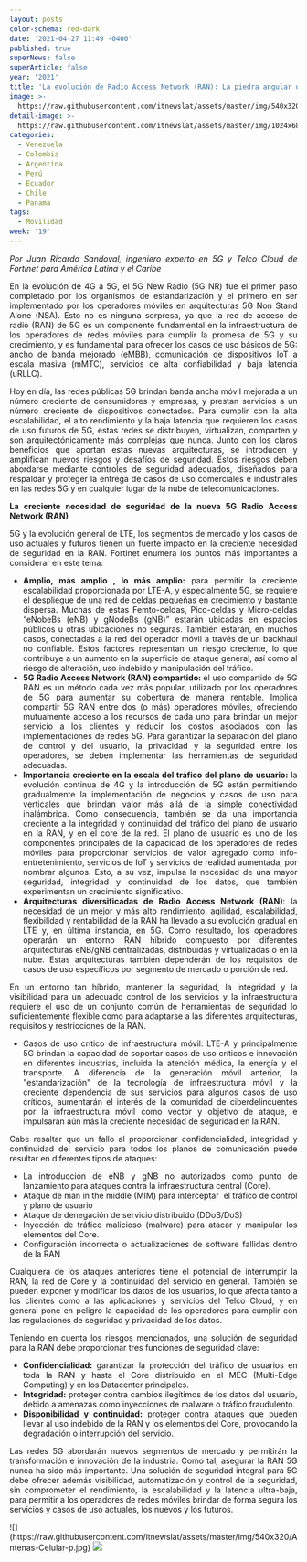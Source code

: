 ```yaml
---
layout: posts
color-schema: red-dark
date: '2021-04-27 11:49 -0400'
published: true
superNews: false
superArticle: false
year: '2021'
title: 'La evolución de Radio Access Network (RAN): La piedra angular del crecimiento'
image: >-
  https://raw.githubusercontent.com/itnewslat/assets/master/img/540x320/Antenas-Celular-p.jpg
detail-image: >-
  https://raw.githubusercontent.com/itnewslat/assets/master/img/1024x680/Antenas-Celular-g.jpg
categories:
  - Venezuela
  - Colombia
  - Argentina
  - Perú
  - Ecuador
  - Chile
  - Panama
tags:
  - Movilidad
week: '19'
---
```

<p style="text-align: justify;"><em>Por Juan Ricardo Sandoval, ingeniero experto en 5G y Telco Cloud de Fortinet para América Latina y el Caribe </em></p>
<p style="text-align: justify;">En la evolución de 4G a 5G, el 5G New Radio (5G NR) fue el primer paso completado por los organismos de estandarización y el primero en ser implementado por los operadores móviles en arquitecturas 5G Non Stand Alone (NSA). Esto no es ninguna sorpresa, ya que la red de acceso de radio (RAN) de 5G es un componente fundamental en la infraestructura de los operadores de redes móviles para cumplir la promesa de 5G y su crecimiento, y es fundamental para ofrecer los casos de uso básicos de 5G: ancho de banda mejorado (eMBB), comunicación de dispositivos IoT a escala masiva (mMTC), servicios de alta confiabilidad y baja latencia (uRLLC).</p>
<p style="text-align: justify;">Hoy en día, las redes públicas 5G brindan banda ancha móvil mejorada a un número creciente de consumidores y empresas, y prestan servicios a un número creciente de dispositivos conectados. Para cumplir con la alta escalabilidad, el alto rendimiento y la baja latencia que requieren los casos de uso futuros de 5G, estas redes se distribuyen, virtualizan, comparten y son arquitectónicamente más complejas que nunca. Junto con los claros beneficios que aportan estas nuevas arquitecturas, se introducen y amplifican nuevos riesgos y desafíos de seguridad. Estos riesgos deben abordarse mediante controles de seguridad adecuados, diseñados para respaldar y proteger la entrega de casos de uso comerciales e industriales en las redes 5G y en cualquier lugar de la nube de telecomunicaciones.</p>
<p style="text-align: justify;"><strong>La creciente necesidad de seguridad de la nueva 5G Radio Access Network (RAN)</strong></p>
<p style="text-align: justify;">5G y la evolución general de LTE, los segmentos de mercado y los casos de uso actuales y futuros tienen un fuerte impacto en la creciente necesidad de seguridad en la RAN. Fortinet enumera los puntos más importantes a considerar en este tema:</p>

<ul style="text-align: justify;">
	<li><strong>Amplio, más amplio , lo más amplio:</strong> para permitir la creciente escalabilidad proporcionada por LTE-A, y especialmente 5G, se requiere el despliegue de una red de celdas pequeñas en crecimiento y bastante dispersa. Muchas de estas Femto-celdas, Pico-celdas y Micro-celdas “eNobeBs (eNB) y gNodeBs (gNB)” estarán ubicadas en espacios públicos u otras ubicaciones no seguras. También estarán, en muchos casos, conectadas a la red del operador móvil a través de un backhaul no confiable. Estos factores representan un riesgo creciente, lo que contribuye a un aumento en la superficie de ataque general, así como al riesgo de alteración, uso indebido y manipulación del tráfico.</li>
	<li><strong>5G Radio Access Network (RAN) compartido: </strong>el uso compartido de 5G RAN es un método cada vez más popular, utilizado por los operadores de 5G para aumentar su cobertura de manera rentable. Implica compartir 5G RAN entre dos (o más) operadores móviles, ofreciendo mutuamente acceso a los recursos de cada uno para brindar un mejor servicio a los clientes y reducir los costos asociados con las implementaciones de redes 5G. Para garantizar la separación del plano de control y del usuario, la privacidad y la seguridad entre los operadores, se deben implementar las herramientas de seguridad adecuadas.</li>
	<li><strong>Importancia creciente en la escala del tráfico del plano de usuario:</strong> la evolución continua de 4G y la introducción de 5G están permitiendo gradualmente la implementación de negocios y casos de uso para verticales que brindan valor más allá de la simple conectividad inalámbrica. Como consecuencia, también se da una importancia creciente a la integridad y continuidad del tráfico del plano de usuario en la RAN, y en el core de la red. El plano de usuario es uno de los componentes principales de la capacidad de los operadores de redes móviles para proporcionar servicios de valor agregado como info-entretenimiento, servicios de IoT y servicios de realidad aumentada, por nombrar algunos. Esto, a su vez, impulsa la necesidad de una mayor seguridad, integridad y continuidad de los datos, que también experimentan un crecimiento significativo.</li>
	<li><strong>Arquitecturas diversificadas de Radio Access Network (RAN)</strong>: la necesidad de un mejor y más alto rendimiento, agilidad, escalabilidad, flexibilidad y rentabilidad de la RAN ha llevado a su evolución gradual en LTE y, en última instancia, en 5G. Como resultado, los operadores operarán un entorno RAN híbrido compuesto por diferentes arquitecturas eNB/gNB centralizadas, distribuidas y virtualizadas o en la nube. Estas arquitecturas también dependerán de los requisitos de casos de uso específicos por segmento de mercado o porción de red.</li>
</ul>
<p style="text-align: justify;">En un entorno tan híbrido, mantener la seguridad, la integridad y la visibilidad para un adecuado control de los servicios y la infraestructura requiere el uso de un conjunto común de herramientas de seguridad lo suficientemente flexible como para adaptarse a las diferentes arquitecturas, requisitos y restricciones de la RAN.</p>

<ul style="list-style-type: disc; text-align: justify;">
	<li>Casos de uso crítico de infraestructura móvil: LTE-A y principalmente 5G brindan la capacidad de soportar casos de uso críticos e innovación en diferentes industrias, incluida la atención médica, la energía y el transporte. A diferencia de la generación móvil anterior, la "estandarización" de la tecnología de infraestructura móvil y la creciente dependencia de sus servicios para algunos casos de uso críticos, aumentarán el interés de la comunidad de ciberdelincuentes por la infraestructura móvil como vector y objetivo de ataque, e impulsarán aún más la creciente necesidad de seguridad en la RAN.</li>
</ul>
<p style="text-align: justify;">Cabe resaltar que un fallo al proporcionar confidencialidad, integridad y continuidad del servicio para todos los planos de comunicación puede resultar en diferentes tipos de ataques:</p>

<ul style="text-align: justify;">
	<li>La introducción de eNB y gNB no autorizados como punto de lanzamiento para ataques contra la infraestructura central (Core).</li>
	<li>Ataque de man in the middle (MIM) para interceptar  el tráfico de control y plano de usuario</li>
	<li>Ataque de denegación de servicio distribuido (DDoS/DoS)</li>
	<li>Inyección de tráfico malicioso (malware) para atacar y manipular los elementos del Core.</li>
	<li>Configuración incorrecta o actualizaciones de software fallidas dentro de la RAN</li>
</ul>
<p style="text-align: justify;">Cualquiera de los ataques anteriores tiene el potencial de interrumpir la RAN, la red de Core y la continuidad del servicio en general. También se pueden exponer y modificar los datos de los usuarios, lo que afecta tanto a los clientes como a las aplicaciones y servicios del Telco Cloud, y en general pone en peligro la capacidad de los operadores para cumplir con las regulaciones de seguridad y privacidad de los datos.</p>
<p style="text-align: justify;">Teniendo en cuenta los riesgos mencionados, una solución de seguridad para la RAN debe proporcionar tres funciones de seguridad clave:</p>

<ul style="text-align: justify;">
	<li><strong>Confidencialidad:</strong> garantizar la protección del tráfico de usuarios en toda la RAN y hasta el Core distribuido en el MEC (Multi-Edge Computing) y en los Datacenter principales.</li>
	<li><strong>Integridad:</strong> proteger contra cambios ilegítimos de los datos del usuario, debido a amenazas como inyecciones de malware o tráfico fraudulento.</li>
	<li><strong>Disponibilidad y continuidad:</strong> proteger contra ataques que pueden llevar al uso indebido de la RAN y los elementos del Core, provocando la degradación o interrupción del servicio.</li>
</ul>
<p style="text-align: justify;">Las redes 5G abordarán nuevos segmentos de mercado y permitirán la transformación e innovación de la industria. Como tal, asegurar la RAN 5G nunca ha sido más importante. Una solución de seguridad integral para 5G debe ofrecer además visibilidad, automatización y control de la seguridad, sin comprometer el rendimiento, la escalabilidad y la latencia ultra-baja, para permitir a los operadores de redes móviles brindar de forma segura los servicios y casos de uso actuales, los nuevos y los futuros.</p>
![](https://raw.githubusercontent.com/itnewslat/assets/master/img/540x320/Antenas-Celular-p.jpg)

<img src="https://tracker.metricool.com/c3po.jpg?hash=56f88a41e39ab42c063cc51676587a04"/>
